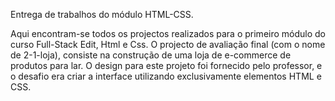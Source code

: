 Entrega de trabalhos do módulo HTML-CSS.

Aqui encontram-se todos os projectos realizados para o primeiro módulo do curso Full-Stack Edit, Html e Css.
O projecto de avaliação final (com o nome de 2-1-loja),  consiste na construção de uma loja de e-commerce de produtos para lar. O design para este projeto foi fornecido pelo professor, e o desafio era criar a interface utilizando exclusivamente elementos HTML e CSS.

